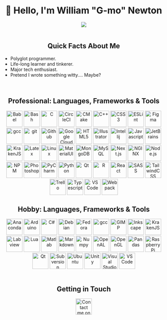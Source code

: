 <!-- Greeting Section-->
<h1 align="center">👋 Hello, I'm William "G-mo" Newton</h1>
<div align="center" >
  <img src="https://media1.giphy.com/media/13HgwGsXF0aiGY/giphy.gif" />
</div>
<br/>

<!-- About Me Section-->
<h2 align="center">Quick Facts About Me</h2>
<ul>
  <li>Polyglot programmer.</li>
  <li>Life-long learner and tinkerer.</li>
  <li>Major tech enthusiast.</li>
  <li>Pretend I wrote something witty.... Maybe?</li>
</ul>

<br/>

<!-- LFT Section-->
<h2 align="center">Professional: Languages, Frameworks & Tools</h2>
<div align="center">
  <img src="https://cdn.jsdelivr.net/gh/devicons/devicon/icons/babel/babel-original.svg" alt="Babel" title="Babel" height="50rem"/>
  <img src="https://cdn.jsdelivr.net/gh/devicons/devicon/icons/bash/bash-original.svg" alt="Bash" title="Bash" height="50rem"/>
  <img src="https://cdn.jsdelivr.net/gh/devicons/devicon/icons/c/c-original.svg" alt="C" title="C" height="50rem"/>
  <img src="https://cdn.jsdelivr.net/gh/devicons/devicon/icons/circleci/circleci-plain-wordmark.svg" alt="CircleCI" title="CircleCI" height="50rem"/>
  <img src="https://cdn.jsdelivr.net/gh/devicons/devicon/icons/cmake/cmake-original-wordmark.svg" alt="CMake" title="CMake" height="50rem"/>
  <img src="https://cdn.jsdelivr.net/gh/devicons/devicon/icons/cplusplus/cplusplus-plain.svg" alt="C++" title="C++" height="50rem"/>
  <img src="https://cdn.jsdelivr.net/gh/devicons/devicon/icons/css3/css3-original-wordmark.svg" alt="CSS3" title="CSS3" height="50rem"/>
  <img src="https://cdn.jsdelivr.net/gh/devicons/devicon/icons/eslint/eslint-original-wordmark.svg" alt="ESLint" title="ESLint" height="50rem"/>
  <img src="https://cdn.jsdelivr.net/gh/devicons/devicon/icons/figma/figma-original.svg" alt="Figma" title="Figma" height="50rem"/>
  <img src="https://cdn.jsdelivr.net/gh/devicons/devicon/icons/gcc/gcc-original.svg" alt="gcc" title="gcc" height="50rem"/>
  <img src="https://cdn.jsdelivr.net/gh/devicons/devicon/icons/git/git-original-wordmark.svg" alt="git" title="git" height="50rem"/>
  <img src="https://cdn.jsdelivr.net/gh/devicons/devicon/icons/github/github-original-wordmark.svg" alt="Github" title="Github" height="50rem"/>
  <img src="https://cdn.jsdelivr.net/gh/devicons/devicon/icons/googlecloud/googlecloud-original-wordmark.svg" alt="Google Cloud" title="Google Cloud" height="50rem"/>
  <img src="https://cdn.jsdelivr.net/gh/devicons/devicon/icons/html5/html5-original-wordmark.svg" alt="HTML5" title="HTML5" height="50rem"/>
  <img src="https://cdn.jsdelivr.net/gh/devicons/devicon/icons/illustrator/illustrator-plain.svg" alt="Illustrator" title="Illustrator" height="50rem"/>
  <img src="https://cdn.jsdelivr.net/gh/devicons/devicon/icons/intellij/intellij-original.svg" alt="Intellij" title="Intellij" height="50rem"/>
  <img src="https://cdn.jsdelivr.net/gh/devicons/devicon/icons/javascript/javascript-original.svg" alt="Javascript" title="Javascript" height="50rem"/>
  <img src="https://cdn.jsdelivr.net/gh/devicons/devicon/icons/jetbrains/jetbrains-original.svg" alt="JetBrains" title="JetBrains" height="50rem"/>
  <img src="https://cdn.jsdelivr.net/gh/devicons/devicon/icons/krakenjs/krakenjs-original-wordmark.svg" alt="KrakenJS" title="KrakenJS" height="50rem"/>
  <img src="https://cdn.jsdelivr.net/gh/devicons/devicon/icons/latex/latex-original.svg" alt="Latex" title="Latex" height="50rem"/>
  <img src="https://cdn.jsdelivr.net/gh/devicons/devicon/icons/linux/linux-original.svg" alt="Linux" title="Linux" height="50rem"/>
  <img src="https://cdn.jsdelivr.net/gh/devicons/devicon/icons/materialui/materialui-original.svg" alt="MaterialUI" title="MaterialUI" height="50rem"/>
  <img src="https://cdn.jsdelivr.net/gh/devicons/devicon/icons/mongodb/mongodb-original-wordmark.svg" alt="MongoDB" title="MongoDB" height="50rem"/>
  <img src="https://cdn.jsdelivr.net/gh/devicons/devicon/icons/mysql/mysql-original.svg" alt="MySQL" title="MySQL" height="50rem"/>
  <img src="https://cdn.jsdelivr.net/gh/devicons/devicon/icons/nextjs/nextjs-original.svg" alt="Next.js" title="Next.js" height="50rem"/>
  <img src="https://cdn.jsdelivr.net/gh/devicons/devicon/icons/nginx/nginx-original.svg" alt="NGINX" title="NGINX" height="50rem"/>
  <img src="https://cdn.jsdelivr.net/gh/devicons/devicon/icons/nodejs/nodejs-original.svg" alt="Node.js" title="Node.js" height="50rem"/>
  <img src="https://cdn.jsdelivr.net/gh/devicons/devicon/icons/npm/npm-original-wordmark.svg" alt="NPM" title="NPM" height="50rem"/>
  <img src="https://cdn.jsdelivr.net/gh/devicons/devicon/icons/photoshop/photoshop-plain.svg" alt="Photoshop" title="Photoshop" height="50rem"/>
  <img src="https://cdn.jsdelivr.net/gh/devicons/devicon/icons/pycharm/pycharm-original.svg" alt="PyCharm" title="PyCharm" height="50rem"/>
  <img src="https://cdn.jsdelivr.net/gh/devicons/devicon/icons/python/python-original.svg" alt="Python" title="Python" height="50rem"/>
  <img src="https://cdn.jsdelivr.net/gh/devicons/devicon/icons/qt/qt-original.svg" alt="Qt" title="Qt" height="50rem"/>
  <img src="https://cdn.jsdelivr.net/gh/devicons/devicon/icons/r/r-original.svg" alt="R" title="R" height="50rem"/>
  <img src="https://cdn.jsdelivr.net/gh/devicons/devicon/icons/react/react-original.svg" alt="React" title="React" height="50rem"/>
  <img src="https://cdn.jsdelivr.net/gh/devicons/devicon/icons/sass/sass-original.svg" alt="SASS" title="SASS" height="50rem"/>
  <img src="https://cdn.jsdelivr.net/gh/devicons/devicon/icons/tailwindcss/tailwindcss-original-wordmark.svg" alt="TailwindCSS" title="TailwindCSS" height="50rem"/>
  <img src="https://cdn.jsdelivr.net/gh/devicons/devicon/icons/trello/trello-plain.svg" alt="Trello" title="Trello" height="50rem"/>
  <img src="https://cdn.jsdelivr.net/gh/devicons/devicon/icons/typescript/typescript-original.svg" alt="Typescript" title="Typescript" height="50rem"/>
  <img src="https://cdn.jsdelivr.net/gh/devicons/devicon/icons/vscode/vscode-original.svg" alt="VS Code" title="VS Code" height="50rem"/>
  <img src="https://cdn.jsdelivr.net/gh/devicons/devicon/icons/webpack/webpack-original.svg" alt="Webpack" title="Webpack" height="50rem"/>
</div>

<!-- LFT Section-->
<h2 align="center">Hobby: Languages, Frameworks & Tools</h2>
<div align="center">
  <img src="https://cdn.jsdelivr.net/gh/devicons/devicon/icons/anaconda/anaconda-original.svg" alt="Anaconda" title="Anaconda" height="50rem" />
  <img src="https://cdn.jsdelivr.net/gh/devicons/devicon/icons/arduino/arduino-original-wordmark.svg" alt="Arduino" title="Arduino" height="50rem"/>
  <img src="https://cdn.jsdelivr.net/gh/devicons/devicon/icons/csharp/csharp-plain.svg" alt="C#" title="C#" height="50rem"/>
  <img src="https://cdn.jsdelivr.net/gh/devicons/devicon/icons/debian/debian-original-wordmark.svg" alt="Debian" title="Debian" height="50rem"/>
  <img src="https://cdn.jsdelivr.net/gh/devicons/devicon/icons/fedora/fedora-original.svg" alt="Fedora" title="Fedora" height="50rem"/>
  <img src="https://cdn.jsdelivr.net/gh/devicons/devicon/icons/gcc/gcc-original.svg" alt="gcc" title="gcc" height="50rem"/>
  <img src="https://cdn.jsdelivr.net/gh/devicons/devicon/icons/gimp/gimp-original-wordmark.svg" alt="GIMP" title="GIMP" height="50rem"/>
  <img src="https://cdn.jsdelivr.net/gh/devicons/devicon/icons/inkscape/inkscape-original-wordmark.svg" alt="Inkscape" title="Inkscape" height="50rem"/>
  <img src="https://cdn.jsdelivr.net/gh/devicons/devicon/icons/krakenjs/krakenjs-original-wordmark.svg" alt="KrakenJS" title="KrakenJS" height="50rem"/>
  <img src="https://cdn.jsdelivr.net/gh/devicons/devicon/icons/labview/labview-original-wordmark.svg" alt="Labview" title="Labview" height="50rem"/>
  <img src="https://cdn.jsdelivr.net/gh/devicons/devicon/icons/lua/lua-original-wordmark.svg" alt="Lua" title="Lua" height="50rem"/>
  <img src="https://cdn.jsdelivr.net/gh/devicons/devicon/icons/matlab/matlab-original.svg" alt="Matlab" title="Matlab" height="50rem"/>
  <img src="https://cdn.jsdelivr.net/gh/devicons/devicon/icons/markdown/markdown-original.svg" alt="Markdown" title="Markdown" height="50rem"/>
  <img src="https://cdn.jsdelivr.net/gh/devicons/devicon/icons/numpy/numpy-original.svg" alt="Numpy" title="Numpy" height="50rem"/>
  <img src="https://cdn.jsdelivr.net/gh/devicons/devicon/icons/openal/openal-original.svg" alt="OpenAL" title="OpenAL" height="50rem"/>
  <img src="https://cdn.jsdelivr.net/gh/devicons/devicon/icons/opengl/opengl-original.svg" alt="OpenGL" title="OpenGL" height="50rem"/>
  <img src="https://cdn.jsdelivr.net/gh/devicons/devicon/icons/pandas/pandas-original.svg" alt="Pandas" title="Pandas" height="50rem"/>
  <img src="https://cdn.jsdelivr.net/gh/devicons/devicon/icons/raspberrypi/raspberrypi-original.svg" alt="Raspberry Pi" title="Raspberry Pi" height="50rem"/>
  <img src="https://cdn.jsdelivr.net/gh/devicons/devicon/icons/qt/qt-original.svg" alt="Qt" title="Qt" height="50rem"/>
  <img src="https://cdn.jsdelivr.net/gh/devicons/devicon/icons/subversion/subversion-original.svg" alt="Subversion" title="Subversion" height="50rem"/>
  <img src="https://cdn.jsdelivr.net/gh/devicons/devicon/icons/ubuntu/ubuntu-plain.svg" alt="Ubuntu" title="Ubuntu" height="50rem"/>
  <img src="https://cdn.jsdelivr.net/gh/devicons/devicon/icons/unity/unity-original.svg" alt="Unity" title="Unity" height="50rem"/>
  <img src="https://cdn.jsdelivr.net/gh/devicons/devicon/icons/visualstudio/visualstudio-plain.svg" alt="Visual Studio" title="Visual Studio" height="50rem"/>
  <img src="https://cdn.jsdelivr.net/gh/devicons/devicon/icons/vscode/vscode-original.svg" alt="VS Code" title="VS Code" height="50rem"/>
</div>
<br/>

<!-- Getting in Touch Section-->
<h2 align="center">Getting in Touch</h2>
<div align="center">
  <a href="https://www.linkedin.com/in/gmodvillanueva/">
    <img src="https://cdn.jsdelivr.net/gh/devicons/devicon/icons/linkedin/linkedin-original.svg" height="50rem" alt="Contact me on LinkedIn!" title="Contact me on LinkedIn!" />
  </a>
</div>

<br/>


<!-- Experiment
<details>
  <summary><h2>Fun Tools</h2></summary>
</details>
-->
